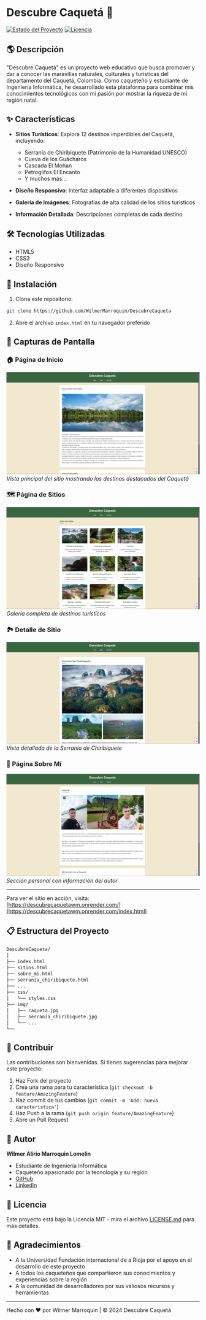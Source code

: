 # Descubre Caquetá 🌿

[![Estado del Proyecto](https://img.shields.io/badge/Estado-En%20Desarrollo-green)]()
[![Licencia](https://img.shields.io/badge/Licencia-MIT-blue.svg)]()

## 🌎 Descripción

"Descubre Caquetá" es un proyecto web educativo que busca promover y dar a conocer las maravillas naturales, culturales y turísticas del departamento del Caquetá, Colombia. Como caqueteño y estudiante de Ingeniería Informática, he desarrollado esta plataforma para combinar mis conocimientos tecnológicos con mi pasión por mostrar la riqueza de mi región natal.

## ✨ Características

- **Sitios Turísticos**: Explora 12 destinos imperdibles del Caquetá, incluyendo:
  - Serranía de Chiribiquete (Patrimonio de la Humanidad UNESCO)
  - Cueva de los Guácharos
  - Cascada El Mohan
  - Petroglifos El Encanto
  - Y muchos más...

- **Diseño Responsivo**: Interfaz adaptable a diferentes dispositivos
- **Galería de Imágenes**: Fotografías de alta calidad de los sitios turísticos
- **Información Detallada**: Descripciones completas de cada destino

## 🛠️ Tecnologías Utilizadas

- HTML5
- CSS3
- Diseño Responsivo

## 🚀 Instalación

1. Clona este repositorio:
```bash
git clone https://github.com/WilmerMarroquin/DescubreCaqueta
```

2. Abre el archivo `index.html` en tu navegador preferido

## 📸 Capturas de Pantalla

### 🏠 Página de Inicio
![Página de Inicio](screenshots/home.png)
*Vista principal del sitio mostrando los destinos destacados del Caquetá*

### 🗺️ Página de Sitios
![Página de Sitios](screenshots/sitios.png)
*Galería completa de destinos turísticos*

### 🏞️ Detalle de Sitio
![Detalle de Chiribiquete](screenshots/chiribiquete-detalles.png)
*Vista detallada de la Serranía de Chiribiquete*

### 👤 Página Sobre Mí
![Sobre Mí](screenshots/sobre-mi.png)
*Sección personal con información del autor*

---

Para ver el sitio en acción, visita: [https://descubrecaquetawm.onrender.com/](https://descubrecaquetawm.onrender.com/index.html)

## 📋 Estructura del Proyecto

```
DescubreCaqueta/
│
├── index.html
├── sitios.html
├── sobre_mi.html
├── serrania_chiribiquete.html
├── ...
├── css/
│   └── styles.css
├── img/
│   ├── caqueta.jpg
│   ├── serrania_chiribiquete.jpg
│   └── ...
└── 
```

## 🤝 Contribuir

Las contribuciones son bienvenidas. Si tienes sugerencias para mejorar este proyecto:

1. Haz Fork del proyecto
2. Crea una rama para tu característica (`git checkout -b feature/AmazingFeature`)
3. Haz commit de tus cambios (`git commit -m 'Add: nueva característica'`)
4. Haz Push a la rama (`git push origin feature/AmazingFeature`)
5. Abre un Pull Request

## 👤 Autor

**Wilmer Alirio Marroquin Lomelin**
- Estudiante de Ingeniería Informática
- Caqueteño apasionado por la tecnología y su región
- [GitHub](https://github.com/WilmerMarroquin)
- [LinkedIn](https://www.linkedin.com/in/wilmer-alirio-marroquin-lomelin-443231218/)

## 📝 Licencia

Este proyecto está bajo la Licencia MIT - mira el archivo [LICENSE.md](LICENSE.md) para más detalles.

## 🙏 Agradecimientos

- A la Universidad Fundación internacional de a Rioja por el apoyo en el desarrollo de este proyecto
- A todos los caqueteños que compartieron sus conocimientos y experiencias sobre la región
- A la comunidad de desarrolladores por sus valiosos recursos y herramientas

---
Hecho con ❤️ por Wilmer Marroquin | © 2024 Descubre Caquetá